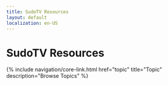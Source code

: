 ```yaml
---
title: SudoTV Resources
layout: default
localization: en-US
---
```


# SudoTV Resources

{% include navigation/core-link.html
    href="topic"
    title="Topic"
    description="Browse Topics"
%}
